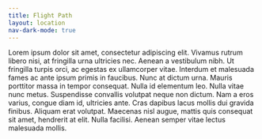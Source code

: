 ```yaml
---
title: Flight Path
layout: location
nav-dark-mode: true
---
```



Lorem ipsum dolor sit amet, consectetur adipiscing elit. Vivamus rutrum libero nisi, at fringilla urna ultricies nec. Aenean a vestibulum nibh. Ut fringilla turpis orci, ac egestas ex ullamcorper vitae. Interdum et malesuada fames ac ante ipsum primis in faucibus. Nunc at dictum urna. Mauris porttitor massa in tempor consequat. Nulla id elementum leo. Nulla vitae nunc metus. Suspendisse convallis volutpat neque non dictum. Nam a eros varius, congue diam id, ultricies ante. Cras dapibus lacus mollis dui gravida finibus. Aliquam erat volutpat. Maecenas nisl augue, mattis quis consequat sit amet, hendrerit at elit. Nulla facilisi. Aenean semper vitae lectus malesuada mollis.